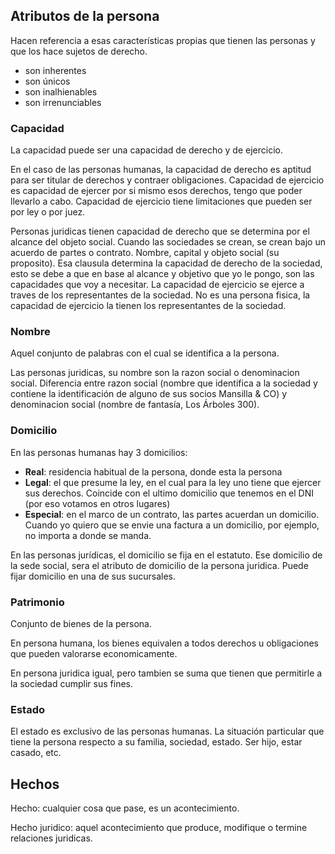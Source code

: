 ## Atributos de la persona

Hacen referencia a esas características propias que tienen las personas y que los hace sujetos de derecho.

- son inherentes
- son únicos
- son inalhienables
- son irrenunciables

### Capacidad

La capacidad puede ser una capacidad de derecho y de ejercicio.

En el caso de las personas humanas, la capacidad de derecho es aptitud para ser titular de derechos y contraer obligaciones. Capacidad de ejercicio es capacidad de ejercer por si mismo esos derechos, tengo que poder llevarlo a cabo. Capacidad de ejercicio tiene limitaciones que pueden ser por ley o por juez.

Personas juridicas tienen capacidad de derecho que se determina por el alcance del objeto social. Cuando las sociedades se crean, se crean bajo un acuerdo de partes o contrato. Nombre, capital y objeto social (su proposito). Esa clausula determina la capacidad de derecho de la sociedad, esto se debe a que en base al alcance y objetivo que yo le pongo, son las capacidades que voy a necesitar. La capacidad de ejercicio se ejerce a traves de los representantes de la sociedad. No es una persona fisica, la capacidad de ejercicio la tienen los representantes de la sociedad.

### Nombre

Aquel conjunto de palabras con el cual se identifica a la persona.

Las personas juridicas, su nombre son la razon social o denominacion social. Diferencia entre razon social (nombre que identifica a la sociedad y contiene la identificación de alguno de sus socios Mansilla & CO) y denominacion social (nombre de fantasía, Los Árboles 300).

### Domicilio

En las personas humanas hay 3 domicilios:

- **Real**: residencia habitual de la persona, donde esta la persona
- **Legal**: el que presume la ley, en el cual para la ley uno tiene que ejercer sus derechos. Coincide con el ultimo domicilio que tenemos en el DNI (por eso votamos en otros lugares)
- **Especial**: en el marco de un contrato, las partes acuerdan un domicilio. Cuando yo quiero que se envie una factura a un domicilio, por ejemplo, no importa a donde se manda.

En las personas jurídicas, el domicilio se fija en el estatuto. Ese domicilio de la sede social, sera el atributo de domicilio de la persona juridica. Puede fijar domicilio en una de sus sucursales.

### Patrimonio

Conjunto de bienes de la persona.

En persona humana, los bienes equivalen a todos derechos u obligaciones que pueden valorarse economicamente.

En persona juridica igual, pero tambien se suma que tienen que permitirle a la sociedad cumplir sus fines.

### Estado

El estado es exclusivo de las personas humanas. La situación particular que tiene la persona respecto a su familia, sociedad, estado. Ser hijo, estar casado, etc.

## Hechos

Hecho: cualquier cosa que pase, es un acontecimiento.

Hecho juridico: aquel acontecimiento que produce, modifique o termine relaciones juridicas.